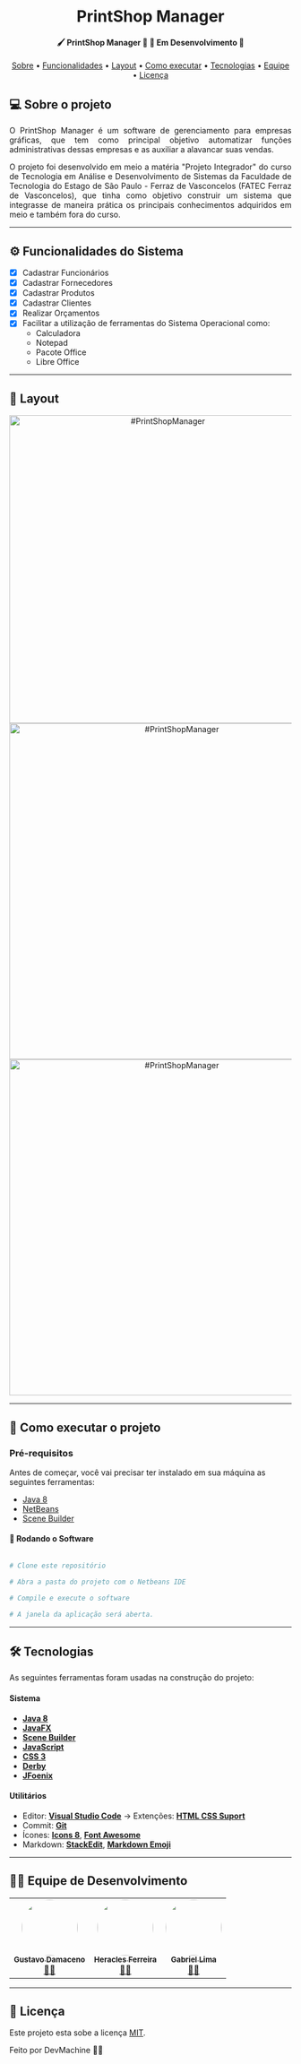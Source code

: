 <h1 align="center">
  PrintShop Manager
</h1>

<h4 align="center"> 
	🖌️ PrintShop Manager 🎨 🚧 Em Desenvolvimento 🚧
</h4>

<p align="center">
 <a href="#-sobre-o-projeto">Sobre</a> •
 <a href="#-funcionalidades-do-sistema">Funcionalidades</a> •
 <a href="#-layout">Layout</a> • 
 <a href="#-como-executar-o-projeto">Como executar</a> • 
 <a href="#-tecnologias">Tecnologias</a> • 
 <a href="#-contribuidores">Equipe</a> • 
 <a href="#user-content--licença">Licença</a>
</p>


## 💻 Sobre o projeto

<p align="justify">O PrintShop Manager é um software de gerenciamento para empresas gráficas, que tem como principal objetivo automatizar funções administrativas dessas empresas e as auxiliar a alavancar suas vendas.</p>

<p align="justify">O projeto foi desenvolvido em meio a matéria "Projeto Integrador" do curso de Tecnologia em Análise e Desenvolvimento de Sistemas da Faculdade de Tecnologia do Estago de São Paulo - Ferraz de Vasconcelos (FATEC Ferraz de Vasconcelos), que tinha como objetivo construir um sistema que integrasse de maneira prática os principais conhecimentos adquiridos em meio e também fora do curso.</p>

---

## ⚙️ Funcionalidades do Sistema

- [x] Cadastrar Funcionários
- [x] Cadastrar Fornecedores
- [x] Cadastrar Produtos
- [x] Cadastrar Clientes
- [x] Realizar Orçamentos
- [x] Facilitar a utilização de ferramentas do Sistema Operacional como:
  * Calculadora
  * Notepad
  * Pacote Office
  * Libre Office

---

## 🎨 Layout

<p align="center">
  <img title="#PrintShopManager" src="https://github.com/gustavoddainezi/PrintShopManager/blob/master/_imagens/login.png" width="550px">
  <img title="#PrintShopManager" src="https://github.com/gustavoddainezi/PrintShopManager/blob/master/_imagens/orçamento.png" width="600px">
  <img title="#PrintShopManager" src="https://github.com/gustavoddainezi/PrintShopManager/blob/master/_imagens/cadFuncionarios.png" width="600px">
</p>

---

## 🚀 Como executar o projeto

### Pré-requisitos

Antes de começar, você vai precisar ter instalado em sua máquina as seguintes ferramentas:
  * [Java 8](https://www.java.com/)
  * [NetBeans](https://netbeans.org/)
  * [Scene Builder](https://gluonhq.com/products/scene-builder/)

#### 🧭 Rodando o Software

```bash

# Clone este repositório

# Abra a pasta do projeto com o Netbeans IDE

# Compile e execute o software

# A janela da aplicação será aberta.

```

---

## 🛠 Tecnologias

As seguintes ferramentas foram usadas na construção do projeto:

#### **Sistema**

-   **[Java 8](https://www.java.com/)**
-   **[JavaFX](https://openjfx.io/)**
-   **[Scene Builder](https://gluonhq.com/products/scene-builder/)**
-   **[JavaScript](https://www.javascript.com/)**
-   **[CSS 3](https://www.w3schools.com/css/)**
-   **[Derby](http://db.apache.org/derby/)**
-   **[JFoenix](http://www.jfoenix.com/)**

#### **Utilitários**

-   Editor:  **[Visual Studio Code](https://code.visualstudio.com/)**  → Extenções:  **[HTML CSS Suport](https://marketplace.visualstudio.com/items?itemName=ecmel.vscode-html-css)**
-   Commit:  **[Git](https://git-scm.com/)**
-   Ícones:  **[Icons 8](https://icons8.com.br/)**,  **[Font Awesome](https://fontawesome.com/)**
-   Markdown:  **[StackEdit](https://stackedit.io/)**,  **[Markdown Emoji](https://gist.github.com/rxaviers/7360908)**

---

## 👨‍💻 Equipe de Desenvolvimento

<table>
  <tr>
    <td align="center"><a href="https://github.com/gustavoddainezi"><img style="border-radius: 50%;" src="https://avatars1.githubusercontent.com/u/38168305?s=400&u=8771c7a335f88317a15bfe3b243c934121ba6862&v=4" width="100px;" alt=""/><br /><sub><b>Gustavo Damaceno</b></sub></a><br /><a href="https://github.com/gustavoddainezi" title="Gustavo Damaceno">🧑🏻</a></td>
    <td align="center"><a href="https://github.com/HeraclesFerreira"><img style="border-radius: 50%;" src="https://avatars1.githubusercontent.com/u/56211305?s=460&v=4" width="100px;" alt=""/><br /><sub><b>Heracles Ferreira</b></sub></a><br /><a href="https://github.com/HeraclesFerreira" title="Heracles Ferreira">👦🏻</a></td>
    <td align="center"><a href="https://github.com/gabriel-lima-2001"><img style="border-radius: 50%;" src="https://avatars3.githubusercontent.com/u/66316251?s=100&v=4" width="100px;" alt=""/><br /><sub><b>Gabriel Lima</b></sub></a><br /><a href="https://github.com/gabriel-lima-2001" title="Gabriel Lima">👨🏻</a></td>
  </tr>
</table>

---

## 📝 Licença

Este projeto esta sobe a licença [MIT](./LICENSE).

Feito por DevMachine 👋🏻
